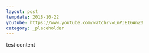 ```yaml
---
layout: post
tempdate: 2018-10-22
youtube: https://www.youtube.com/watch?v=LnPJEI6AnZ0
category: _placeholder
---
```

test content